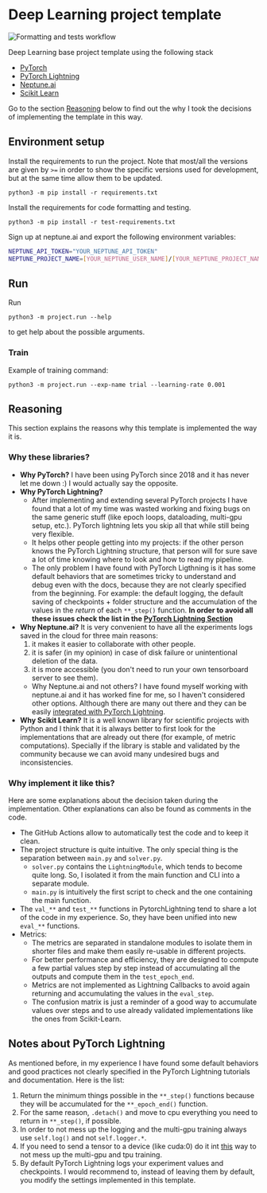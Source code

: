 # Deep Learning project template
![Formatting and tests workflow](https://github.com/mkmenta/deep-learning-project-template/actions/workflows/main-action.yml/badge.svg)

Deep Learning base project template using the following stack
- [PyTorch](https://pytorch.org/)
- [PyTorch Lightning](https://www.pytorchlightning.ai/)
- [Neptune.ai](https://neptune.ai/)
- [Scikit Learn](https://scikit-learn.org/)

Go to the section [Reasoning](#reasoning) below to find out the why I took the decisions of implementing the template
in this way.

## Environment setup
Install the requirements to run the project. Note that most/all the versions are given by `>=` in order to show the 
specific versions used for development, but at the same time allow them to be updated.
```
python3 -m pip install -r requirements.txt
```

Install the requirements for code formatting and testing.
```
python3 -m pip install -r test-requirements.txt
```

Sign up at neptune.ai and export the following environment variables:
```bash
NEPTUNE_API_TOKEN="YOUR_NEPTUNE_API_TOKEN"
NEPTUNE_PROJECT_NAME=[YOUR_NEPTUNE_USER_NAME]/[YOUR_NEPTUNE_PROJECT_NAME]
```

## Run
Run
```
python3 -m project.run --help
```
to get help about the possible arguments.

### Train
Example of training command:
```
python3 -m project.run --exp-name trial --learning-rate 0.001
```

## Reasoning
This section explains the reasons why this template is implemented the way it is. 

### Why these libraries?
- **Why PyTorch?** I have been using PyTorch since 2018 and it has never let me down :) I would actually say the opposite.
- **Why PyTorch Lightning?** 
  - After implementing and extending several PyTorch projects I have found that a lot of my time
  was wasted working and fixing bugs on the same generic stuff (like epoch loops, dataloading, multi-gpu setup, etc.). 
  PyTorch lightning lets you skip all that while still being very flexible. 
  - It helps other people getting 
  into my projects: if the other person knows the PyTorch Lightning structure, that person will for sure save a lot of 
  time knowing where to look and how to read my pipeline.
  - The only problem I have found with PyTorch Ligthning is it has some default behaviors that are sometimes tricky to 
  understand and debug even with the docs, because they are not clearly specified from the beginning. For example: 
  the default logging, the default saving of checkpoints + folder structure and the accumulation of the values in the 
  *return* of each `**_step()` function. **In order to avoid all these issues check the list in the
  [PyTorch Lightning Section](#notes-about-pytorch-lightning)**
- **Why Neptune.ai?** It is very convenient to have all the experiments logs saved in the cloud for three main reasons:
  1) it makes it easier to collaborate with other people.
  2) it is safer (in my opinion) in case of disk failure or unintentional deletion of the data.
  3) it is more accessible (you don't need to run your own tensorboard server to see them).
  - Why Neptune.ai and not others? I have found myself working with neptune.ai and it has worked fine for me, so I
  haven't considered other options. Although there are many out there and they can be easily [integrated with PyTorch 
  Lightning](https://pytorch-lightning.readthedocs.io/en/stable/extensions/logging.html).
- **Why Scikit Learn?** It is a well known library for scientific projects with Python and I think that it is always 
better to first look for the implementations that are already out there (for example, of metric computations). Specially
if the library is stable and validated by the community because we can avoid many undesired bugs and inconsistencies.

### Why implement it like this?
Here are some explanations about the decision taken during the implementation. Other explanations can also be found as
comments in the code.
- The GitHub Actions allow to automatically test the code and to keep it clean.
- The project structure is quite intuitive. The only special thing is the separation between `main.py` and `solver.py`. 
  - `solver.py` 
  contains the `LightningModule`, which tends to become quite long. So, I isolated it from the main function and CLI into 
  a separate module.
  - `main.py` is intuitively the first script to check and the one containing the main function.
- The `val_**` and `test_**` functions in PytorchLightning tend to share a lot of the code in my experience. So, they have
been unified into new `eval_**` functions.
- Metrics:
  - The metrics are separated in standalone modules to isolate them in shorter files and make them easily re-usable in different projects. 
  - For better performance and efficiency, they are designed to compute a few partial values step by step instead of accumulating all the 
  outputs and compute them in the `test_epoch_end`.
  - Metrics are not implemented as Lightning Callbacks to avoid again returning and accumulating the values in the `eval_step`.
  - The confusion matrix is just a reminder of a good way to accumulate values over steps and to use already validated
  implementations like the ones from Scikit-Learn.

## Notes about PyTorch Lightning 
As mentioned before, in my experience I have found some default behaviors and good practices not clearly specified in
the PyTorch Lightning tutorials and documentation. Here is the list:
1. Return the minimum things possible in the `**_step()` functions because they will be accumulated for the `**_epoch_end()` function.
2. For the same reason, `.detach()` and move to cpu everything you need to return in `**_step()`, if possible.
3. In order to not mess up the logging and the multi-gpu training always use `self.log()` and not `self.logger.*`.
4. If you need to send a tensor to a device (like cuda:0) do it int [this](https://pytorch-lightning.readthedocs.io/en/stable/accelerators/accelerator_prepare.html)
way to not mess up the multi-gpu and tpu training.
5. By default PyTorch Lightning logs your experiment values and checkpoints. I would recommend to, instead of leaving
them by default, you modify the settings implemented in this template.
